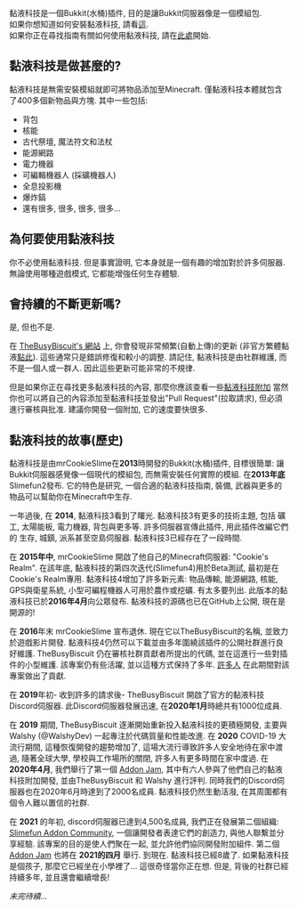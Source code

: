 黏液科技是一個Bukkit(水桶)插件, 目的是讓Bukkit伺服器像是一個模組包.<br>
如果你想知道如何安裝黏液科技, 請看[這](https://github.com/xMikux/Slimefun4/wiki/Installing-Slimefun).<br>
如果你正在尋找指南有關如何使用黏液科技, 請在[此處](https://github.com/xMikux/Slimefun4/wiki/Getting-Started)開始.

## 黏液科技是做甚麼的?

黏液科技是無需安裝模組就即可將物品添加至Minecraft.
僅黏液科技本體就包含了400多個新物品與方塊.
其中一些包括:

* 背包
* 核能
* 古代祭壇, 魔法符文和法杖
* 能源網路
* 電力機器
* 可編輯機器人 (採礦機器人)
* 全息投影機
* 爆炸鎬
* 還有很多, 很多, 很多, 很多...

## 為何要使用黏液科技

你不必使用黏液科技.
但是事實證明, 它本身就是一個有趣的增加對於許多伺服器.
無論使用哪種遊戲模式, 它都能增強任何生存體驗.

## 會持續的不斷更新嗎?

是, 但也不是.

在 [TheBusyBiscuit's 網站](https://thebusybiscuit.github.io/builds/TheBusyBiscuit/Slimefun4/master/) 上, 你會發現非常頻繁(自動上傳)的更新 (非官方繁體黏液[點此](https://xmikux.github.io/builds/xMikux/Slimefun4/master/)).
這些通常只是錯誤修復和較小的調整.
請記住, 黏液科技是由社群維護, 而不是一個人或一群人.
因此這些更新可能非常的不規律.

但是如果你正在尋找更多黏液科技的內容, 那麼你應該查看一些[黏液科技附加](https://github.com/xMikux/Slimefun4/wiki/Addons)
當然你也可以將自己的內容添加至黏液科技並發出"Pull Request"(拉取請求), 但必須進行審核與批准.
建議你開發一個附加, 它的速度要快很多.

## 黏液科技的故事(歷史)

黏液科技是由mrCookieSlime在**2013**時開發的Bukkit(水桶)插件, 目標很簡單: 讓Bukkit伺服器感覺像一個現代的模組包, 而無需安裝任何實際的模組.
在**2013年底** Slimefun2發布. 它的特色是研究, 一個合適的黏液科技指南, 裝備, 武器與更多的物品可以幫助你在Minecraft中生存.

一年過後, 在 **2014**, 黏液科技3看到了曙光.
黏液科技3有更多的技術主題, 包括 礦工, 太陽能板, 電力機器, 背包與更多等.
許多伺服器宣傳此插件, 用此插件改編它們的 生存, 城鎮, 派系甚至空島伺服器.
黏液科技3已經存在了一段時間.

在 **2015年中**, mrCookieSlime 開啟了他自己的Minecraft伺服器: "Cookie's Realm".
在該年底, 黏液科技的第四次迭代(Slimefun4)用於Beta測試, 最初是在Cookie's Realm專用.
黏液科技4增加了許多新元素: 物品傳輸, 能源網路, 核能, GPS與衛星系統, 小型可編程機器人可用於農作或挖礦.
有太多要列出.
此版本的黏液科技已於**2016年4月**向公眾發布.
黏液科技的源碼也已在GitHub上公開, 現在是開源的!

在 **2016**年末 mrCookieSlime 宣布退休.
現在它以TheBusyBiscuit的名稱, 並致力於遊戲影片開發.
黏液科技4仍然可以下載並由多年圍繞該插件的公開社群進行良好維護.
TheBusyBiscuit 仍在審核社群貢獻者所提出的代碼, 並在這進行一些對插件的小型維護.
該專案仍有些活躍, 並以這種方式保持了多年. [許多人](https://github.com/Slimefun/Slimefun4/graphs/contributors) 在此期間對該專案做出了貢獻.

在 **2019**年初- 收到許多的請求後- TheBusyBiscuit 開啟了官方的黏液科技Discord伺服器.
此Discord伺服器發展迅速, 在**2020年1月**時總共有1000位成員.

在 **2019** 期間, TheBusyBiscuit 逐漸開始重新投入黏液科技的更積極開發, 主要與Walshy (@WalshyDev) 一起專注於代碼質量和性能改進.
在 **2020** COVID-19 大流行期間, 這種恢復開發的趨勢增加了, 這場大流行導致許多人安全地待在家中渡過, 隨著全球大學, 學校與工作場所的關閉, 許多人有更多時間在家中度過.
在 **2020年4月**, 我們舉行了第一個 [Addon Jam](https://github.com/xMikux/Slimefun4/wiki/Addon-Jam-2020), 其中有六人參與了他們自己的黏液科技附加開發, 並由TheBusyBiscuit 和 Walshy 進行評判.
同時我們的Discord伺服器也在2020年6月時達到了2000名成員.
黏液科技仍然生動活潑, 在其周圍都有個令人難以置信的社群.

在 **2021** 的年初, discord伺服器已達到4,500名成員, 我們正在發展第二個組織: [Slimefun Addon Community](https://github.com/Slimefun-Addon-Community), 一個讓開發者表達它們的創造力, 與他人聯繫並分享經驗. 該專案的目的是使人們聚在一起, 並允許他們協同開發附加組件. 第二個 [Addon Jam](https://github.com/Slimefun/Slimefun4/wiki/Addon-Jam-2021) 也將在 **2021的四月** 舉行.
到現在. 黏液科技已經8歲了.
如果黏液科技是個孩子, 那麼它已經坐在小學裡了... 這很奇怪當你正在想. 但是, 背後的社群已經持續多年, 並且還會繼續增長!

*未完待續...*
